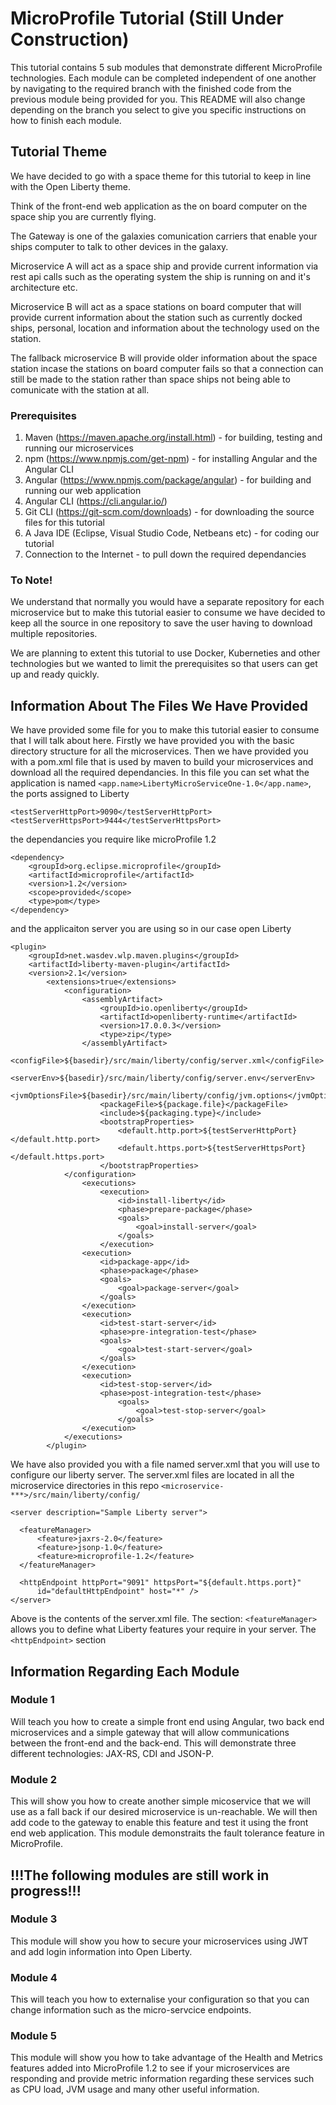# MicroProfile Tutorial (Still Under Construction)
This tutorial contains 5 sub modules that demonstrate different MicroProfile technologies. Each module can be completed independent of one another by navigating to the required branch with the finished code from the previous module being provided for you. This README will also change depending on the branch you select to give you specific instructions on how to finish each module.

## Tutorial Theme

We have decided to go with a space theme for this tutorial to keep in line with the Open Liberty theme.

Think of the front-end web application as the on board computer on the space ship you are currently flying.

The Gateway is one of the galaxies comunication carriers that enable your ships computer to talk to other devices in the galaxy.

Microservice A will act as a space ship and provide current information via rest api calls such as the operating system the ship is running on and it's architecture etc.

Microservice B will act as a space stations on board computer that will provide current information about the station such as currently docked ships, personal, location and information about the technology used on the station.

The fallback microservice B will provide older information about the space station incase the stations on board computer fails so that a connection can still be made to the station rather than space ships not being able to comunicate with the station at all.

### Prerequisites
1. Maven (https://maven.apache.org/install.html) - for building, testing and running our microservices
2. npm (https://www.npmjs.com/get-npm) - for installing Angular and the Angular CLI
3. Angular (https://www.npmjs.com/package/angular) - for building and running our web application
4. Angular CLI (https://cli.angular.io/)
4. Git CLI (https://git-scm.com/downloads) - for downloading the source files for this tutorial
5. A Java IDE (Eclipse, Visual Studio Code, Netbeans etc) - for coding our tutorial
6. Connection to the Internet - to pull down the required dependancies


### To Note!

We understand that normally you would have a separate repository for each microservice but to make this tutorial easier to consume we have decided to keep all the source in one repository to save the user having to download multiple repositories.

We are planning to extent this tutorial to use Docker, Kuberneties and other technologies but we wanted to limit the prerequisites so that users can get up and ready quickly.

## Information About The Files We Have Provided
We have provided some file for you to make this tutorial easier to consume that I will talk about here.
Firstly we have provided you with the basic directory structure for all the microservices.
Then we have provided you with a pom.xml file that is used by maven to build your microservices and download all the required dependancies. In this file you can set what the application is named `<app.name>LibertyMicroServiceOne-1.0</app.name>`, the ports assigned to Liberty 
```
<testServerHttpPort>9090</testServerHttpPort> <testServerHttpsPort>9444</testServerHttpsPort>
```
the dependancies you require like microProfile 1.2
```
<dependency>
    <groupId>org.eclipse.microprofile</groupId>
    <artifactId>microprofile</artifactId>
    <version>1.2</version>
    <scope>provided</scope>
    <type>pom</type>
</dependency>
```
and the applicaiton server you are using so in our case open Liberty
```
<plugin>
    <groupId>net.wasdev.wlp.maven.plugins</groupId>
    <artifactId>liberty-maven-plugin</artifactId>
    <version>2.1</version>
        <extensions>true</extensions>
            <configuration>
                <assemblyArtifact>
                    <groupId>io.openliberty</groupId>
                    <artifactId>openliberty-runtime</artifactId>
                    <version>17.0.0.3</version>
                    <type>zip</type>
                </assemblyArtifact>
                    <configFile>${basedir}/src/main/liberty/config/server.xml</configFile>
                    <serverEnv>${basedir}/src/main/liberty/config/server.env</serverEnv>
                    <jvmOptionsFile>${basedir}/src/main/liberty/config/jvm.options</jvmOptionsFile>
                    <packageFile>${package.file}</packageFile>
                    <include>${packaging.type}</include>
                    <bootstrapProperties>
                        <default.http.port>${testServerHttpPort}</default.http.port>
                        <default.https.port>${testServerHttpsPort}</default.https.port>
                    </bootstrapProperties>
            </configuration>
                <executions>
                    <execution>
                        <id>install-liberty</id>
                        <phase>prepare-package</phase>
                        <goals>
                            <goal>install-server</goal>
                        </goals>
                    </execution>
                <execution>
                    <id>package-app</id>
                    <phase>package</phase>
                    <goals>
                        <goal>package-server</goal>
                    </goals>
                </execution>
                <execution>
                    <id>test-start-server</id>
                    <phase>pre-integration-test</phase>
                    <goals>
                        <goal>test-start-server</goal>
                    </goals>
                </execution>
                <execution>
                    <id>test-stop-server</id>
                    <phase>post-integration-test</phase>
                        <goals>
                            <goal>test-stop-server</goal>
                        </goals>
                </execution>
            </executions>
        </plugin>
```

We have also provided you with a file named server.xml  that you will use to configure our liberty server. The server.xml files are located in all the microservice directories in this repo `<microservice-***>/src/main/liberty/config/`
```
<server description="Sample Liberty server">

  <featureManager>
      <feature>jaxrs-2.0</feature>
      <feature>jsonp-1.0</feature>
      <feature>microprofile-1.2</feature>
  </featureManager>

  <httpEndpoint httpPort="9091" httpsPort="${default.https.port}"
      id="defaultHttpEndpoint" host="*" />
</server>
```
Above is the contents of the server.xml file. The section:
`<featureManager>` allows you to define what Liberty features your require in your server.
The `<httpEndpoint>` section

## Information Regarding Each Module

### Module 1

Will teach you how to create a simple front end using Angular, two back end microservices and a simple gateway that will allow communications between the front-end and the back-end. This will demonstrate three different technologies: JAX-RS, CDI and JSON-P.

### Module 2

This will show you how to create another simple micoservice that we will use as a fall back if our desired microservice is un-reachable. We will then add code to the gateway to enable this feature and test it using the front end web application. This module demonstraits the fault tolerance feature in MicroProfile.

## !!!The following modules are still work in progress!!!

### Module 3

This module will show you how to secure your microservices using JWT and add login information into Open Liberty.

### Module 4

This will teach you how to externalise your configuration so that you can change information such as the micro-servcice endpoints.

### Module 5

This module will show you how to take advantage of the Health and Metrics features added into MicroProfile 1.2 to see if your microservices are responding and provide metric information regarding these services such as CPU load, JVM usage and many other useful information.


